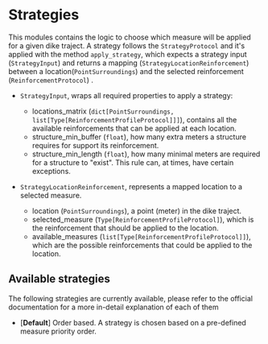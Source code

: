 # Strategies

This modules contains the logic to choose which measure will be applied for a given dike traject. A strategy follows the `StrategyProtocol` and it's applied with the method `apply_strategy`, which expects a strategy input (`StrategyInput`) and returns a mapping (`StrategyLocationReinforcement`) between a location(`PointSurroundings`) and the selected reinforcement (`ReinforcementProtocol`) .

- `StrategyInput`, wraps all required properties to apply a strategy: 
    - locations_matrix (`dict[PointSurroundings, list[Type[ReinforcementProfileProtocol]]]`), contains all the available reinforcements that can be applied at each location.
    - structure_min_buffer (`float`), how many extra meters a structure requires for support its reinforcement.
    - structure_min_length (`float`), how many minimal meters are required for a structure to "exist". This rule can, at times, have certain exceptions.

- `StrategyLocationReinforcement`, represents a mapped location to a selected measure.
    - location (`PointSurroundings`), a point (meter) in the dike traject.
    - selected_measure (`Type[ReinforcementProfileProtocol]`), which is the reinforcement that should be applied to the location.
    - available_measures (`list[Type[ReinforcementProfileProtocol]]`), which are the possible reinforcements that could be applied to the location.


## Available strategies

The following strategies are currently available, please refer to the official documentation for a more in-detail explanation of each of them

- [__Default__] Order based. A strategy is chosen based on a pre-defined measure priority order.

